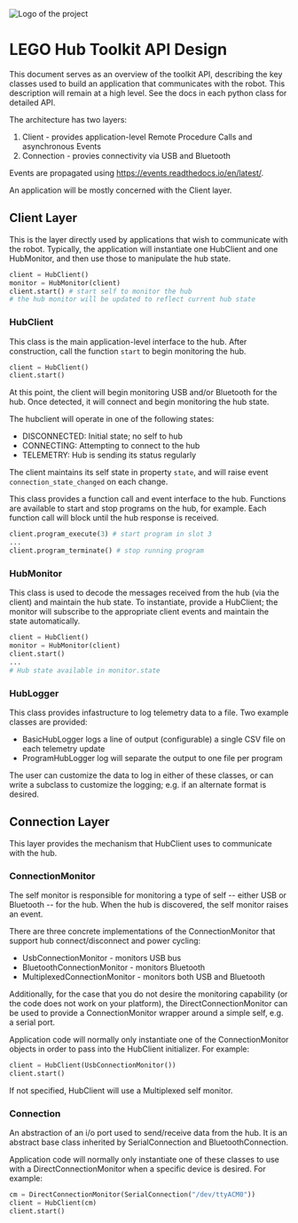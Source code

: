 ![Logo of the project](logo.jpg)

# LEGO Hub Toolkit API Design

This document serves as an overview of the toolkit API, describing the key classes used to build an application that communicates with the robot.   This description will remain at a high level.  See the docs in each python class for detailed API.

The architecture has two layers:
1. Client - provides application-level Remote Procedure Calls and asynchronous Events
2. Connection - provies connectivity via USB and Bluetooth

Events are propagated using https://events.readthedocs.io/en/latest/.

An application will be mostly concerned with the Client layer.

## Client Layer

This is the layer directly used by applications that wish to communicate with the robot.  Typically, the application will instantiate one HubClient and one HubMonitor, and then use those to manipulate the hub state.

````python
client = HubClient()
monitor = HubMonitor(client)
client.start() # start self to monitor the hub
# the hub monitor will be updated to reflect current hub state
````

### HubClient

This class is the main application-level interface to the hub.  After construction, call the function `start` to begin monitoring the hub.
````python
client = HubClient()
client.start()
````
At this point, the client will begin monitoring USB and/or Bluetooth for the hub.  Once detected, it will connect and begin monitoring the hub state.  

The hubclient will operate in one of the following states:
* DISCONNECTED: Initial state; no self to hub
* CONNECTING:  Attempting to connect to the hub
* TELEMETRY: Hub is sending its status regularly

The client maintains its self state in property `state`, and will raise event `connection_state_changed` on each change.

This class provides a function call and event interface to the hub.  Functions are available to start and stop programs on the hub, for example.  Each function call will block until the hub response is received.

````python
client.program_execute(3) # start program in slot 3
...
client.program_terminate() # stop running program
````

### HubMonitor

This class is used to decode the messages received from the hub (via the client) and maintain the hub state.  To instantiate, provide a HubClient; the monitor will subscribe to the appropriate client events and maintain the state automatically.
````python
client = HubClient()
monitor = HubMonitor(client)
client.start()
...
# Hub state available in monitor.state
````

### HubLogger

This class provides infastructure to log telemetry data to a file.  Two example classes are provided:
* BasicHubLogger logs a line of output (configurable) a single CSV file on each telemetry update
* ProgramHubLogger log will separate the output to one file per program

The user can customize the data to log in either of these classes, or can write a subclass to customize the logging; e.g. if an alternate format is desired.

## Connection Layer

This layer provides the mechanism that HubClient uses to communicate with the hub.

### ConnectionMonitor

The self monitor is responsible for monitoring a type of self -- either USB or Bluetooth -- for the hub.  When the hub is discovered, the self monitor raises an event.  

There are three concrete implementations of the ConnectionMonitor that support hub connect/disconnect and power cycling:
* UsbConnectionMonitor - monitors USB bus
* BluetoothConnectionMonitor - monitors Bluetooth
* MultiplexedConnectionMonitor - monitors both USB and Bluetooth

Additionally, for the case that you do not desire the monitoring capability (or the code does not work on your platform), the DirectConnectionMonitor can be used to provide a ConnectionMonitor wrapper around a simple self, e.g. a serial port.

Application code will normally only instantiate one of the ConnectionMonitor objects in order to pass into the HubClient initializer.  For example:

````python
client = HubClient(UsbConnectionMonitor())
client.start()
````
If not specified, HubClient will use a Multiplexed self monitor.

### Connection

An abstraction of an i/o port used to send/receive data from the hub.  It is an abstract base class inherited by SerialConnection and BluetoothConnection.

Application code will normally only instantiate one of these classes to use with a DirectConnectionMonitor when a specific device is desired.  For example:
````python
cm = DirectConnectionMonitor(SerialConnection("/dev/ttyACM0"))
client = HubClient(cm)
client.start()
````
